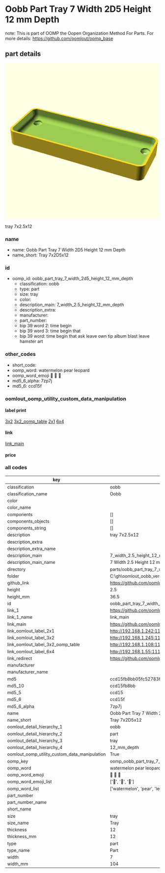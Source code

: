 # Oobb Part Tray 7 Width 2D5 Height 12 mm Depth  

note: This is part of OOMP the Oopen Organization Method For Parts. For more details: https://github.com/oomlout/oomp_base

##  part details
  

[![](3dpr.png)](3dpr.png)

tray 7x2.5x12



### name
* name: Oobb Part Tray 7 Width 2D5 Height 12 mm Depth
* name_short: Tray 7x2D5x12 
### id
* oomp_id: oobb_part_tray_7_width_2d5_height_12_mm_depth
  * classification: oobb
  * type: part
  * size: tray
  * color: 
  * description_main: 7_width_2.5_height_12_mm_depth
  * description_extra: 
  * manufacturer: 
  * part_number: 
  * bip 39 word 2: time begin
  * bip 39 word 3: time begin that
  * bip 39 word: time begin that ask leave own tip album blast leave hamster art

### other_codes
* short_code: 
* oomp_word: watermelon pear leopard
* oomp_word_emoji :watermelon: :pear: :leopard:
* md5_6_alpha: 7zp7j
* md5_6: ccd15f






### oomlout_oomp_utility_custom_data_manipulation
#### label print
[3x2](http://192.168.1.245:1112/?label=oomp%207zp7j)
[3x2_oomp_table](http://192.168.1.108:1112/?label=oomp%207zp7j)
[2x1](http://192.168.1.242:1112/?label=oomp%207zp7j)
[6x4](http://192.168.1.55:1112/?label=oomp%207zp7j)    

#### link

[link_main](https://github.com/oomlout/oomlout_oobb_version_4_generated_parts/tree/main/navigation_oomp/oobb/part/tray/7_width_2.5_height_12_mm_depth/part)                              

#### price







### all codes 
| key | value |  
| --- | --- |  
| classification | oobb |  
| classification_name | Oobb |  
| color |  |  
| color_name |  |  
| components | [] |  
| components_objects | [] |  
| components_string | [] |  
| description | tray 7x2.5x12 |  
| description_extra |  |  
| description_extra_name |  |  
| description_main | 7_width_2.5_height_12_mm_depth |  
| description_main_name | 7 Width 2.5 Height 12 mm Depth |  
| directory | parts/oobb_part_tray_7_width_2d5_height_12_mm_depth |  
| folder | C:\gh\oomlout_oobb_version_4_generated_parts\parts\oobb_part_tray_7_width_2d5_height_12_mm_depth |  
| github_link | https://github.com/oomlout/oomlout_oomp_part_src/tree/main/parts/oobb_part_tray_7_width_2d5_height_12_mm_depth |  
| height | 2.5 |  
| height_mm | 36.5 |  
| id | oobb_part_tray_7_width_2d5_height_12_mm_depth |  
| link_1 | https://github.com/oomlout/oomlout_oobb_version_4_generated_parts/tree/main/navigation_oomp/oobb/part/tray/7_width_2.5_height_12_mm_depth/part |  
| link_1_name | link_main |  
| link_main | https://github.com/oomlout/oomlout_oobb_version_4_generated_parts/tree/main/navigation_oomp/oobb/part/tray/7_width_2.5_height_12_mm_depth/part |  
| link_oomlout_label_2x1 | http://192.168.1.242:1112/?label=oomp%207zp7j |  
| link_oomlout_label_3x2 | http://192.168.1.245:1112/?label=oomp%207zp7j |  
| link_oomlout_label_3x2_oomp_table | http://192.168.1.108:1112/?label=oomp%207zp7j |  
| link_oomlout_label_6x4 | http://192.168.1.55:1112/?label=oomp%207zp7j |  
| link_redirect | https://github.com/oomlout/oomlout_oobb_version_4_generated_parts/tree/main/parts/oobb_tray_07_2d5_12 |  
| manufacturer |  |  
| manufacturer_name |  |  
| md5 | ccd15fb8bb05fc52783f70d5bfc51712 |  
| md5_10 | ccd15fb8bb |  
| md5_5 | ccd15 |  
| md5_6 | ccd15f |  
| md5_6_alpha | 7zp7j |  
| name | Oobb Part Tray 7 Width 2D5 Height 12 mm Depth |  
| name_short | Tray 7x2D5x12  |  
| oomlout_detail_hierarchy_1 | oobb |  
| oomlout_detail_hierarchy_2 | part |  
| oomlout_detail_hierarchy_3 | tray |  
| oomlout_detail_hierarchy_4 | 12_mm_depth |  
| oomlout_oomp_utility_custom_data_manipulation | True |  
| oomp_key | oomp_oobb_part_tray_7_width_2d5_height_12_mm_depth |  
| oomp_word | watermelon pear leopard |  
| oomp_word_emoji | :watermelon: :pear: :leopard: |  
| oomp_word_emoji_list | [':watermelon:', ':pear:', ':leopard:'] |  
| oomp_word_list | ['watermelon', 'pear', 'leopard'] |  
| part_number |  |  
| part_number_name |  |  
| short_name |  |  
| size | tray |  
| size_name | Tray |  
| thickness | 12 |  
| thickness_mm | 12 |  
| type | part |  
| type_name | Part |  
| width | 7 |  
| width_mm | 104 |  
